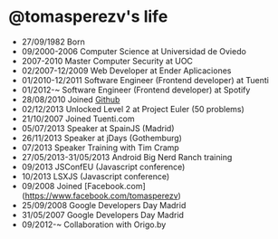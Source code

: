 @tomasperezv's life
===================

- 27/09/1982 Born
- 09/2000-2006 Computer Science at Universidad de Oviedo
- 2007-2010 Master Computer Security at UOC
- 02/2007-12/2009 Web Developer at Ender Aplicaciones
- 01/2010-12/2011 Software Engineer (Frontend developer) at Tuenti
- 01/2012-~ Software Engineer (Frontend developer) at Spotify
- 28/08/2010 Joined [Github](https://github.com/tomasperezv)
- 02/12/2013 Unlocked Level 2 at Project Euler (50 problems)
- 21/10/2007 Joined Tuenti.com
- 05/07/2013 Speaker at SpainJS (Madrid)
- 26/11/2013 Speaker at jDays (Gothemburg)
- 07/2013 Speaker Training with Tim Cramp
- 27/05/2013-31/05/2013 Android Big Nerd Ranch training
- 09/2013 JSConfEU (Javascript conference)
- 10/2013 LSXJS (Javascript conference)
- 09/2008 Joined [Facebook.com] (https://www.facebook.com/tomasperezv)
- 25/09/2008 Google Developers Day Madrid
- 31/05/2007 Google Developers Day Madrid
- 09/2012-~ Collaboration with Origo.by
